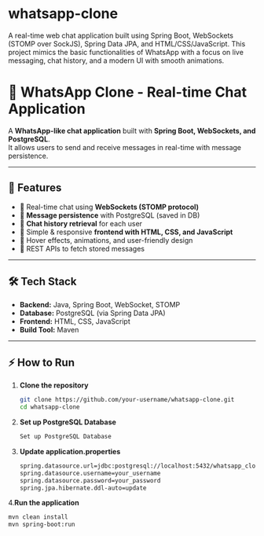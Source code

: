 # whatsapp-clone
A real-time web chat application built using Spring Boot, WebSockets (STOMP over SockJS), Spring Data JPA, and HTML/CSS/JavaScript. This project mimics the basic functionalities of WhatsApp with a focus on live messaging, chat history, and a modern UI with smooth animations.

# 💬 WhatsApp Clone - Real-time Chat Application

A **WhatsApp-like chat application** built with **Spring Boot, WebSockets, and PostgreSQL**.  
It allows users to send and receive messages in real-time with message persistence.

---

## 🚀 Features
- 🔹 Real-time chat using **WebSockets (STOMP protocol)**  
- 🔹 **Message persistence** with PostgreSQL (saved in DB)  
- 🔹 **Chat history retrieval** for each user  
- 🔹 Simple & responsive **frontend with HTML, CSS, and JavaScript**  
- 🔹 Hover effects, animations, and user-friendly design  
- 🔹 REST APIs to fetch stored messages  

---

## 🛠️ Tech Stack
- **Backend:** Java, Spring Boot, WebSocket, STOMP  
- **Database:** PostgreSQL (via Spring Data JPA)  
- **Frontend:** HTML, CSS, JavaScript  
- **Build Tool:** Maven  

---



## ⚡ How to Run

1. **Clone the repository**
   ```bash
   git clone https://github.com/your-username/whatsapp-clone.git
   cd whatsapp-clone
2. **Set up PostgreSQL Database**
    ```bash
    Set up PostgreSQL Database
3. **Update application.properties**
    ```bash
    spring.datasource.url=jdbc:postgresql://localhost:5432/whatsapp_clone
    spring.datasource.username=your_username
    spring.datasource.password=your_password
    spring.jpa.hibernate.ddl-auto=update
    
4.**Run the application**
   ```bash
   mvn clean install
   mvn spring-boot:run




    

   
   

